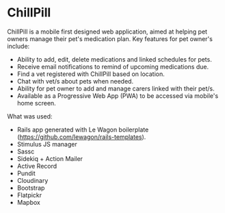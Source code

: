 # ChillPill

ChillPill is a mobile first designed web application, aimed at helping pet owners manage their pet's medication plan. 
Key features for pet owner's include:
- Ability to add, edit, delete medications and linked schedules for pets.
- Receive email notifications to remind of upcoming medications due.
- Find a vet registered with ChillPill based on location.
- Chat with vet/s about pets when needed.
- Ability for pet owner to add and manage carers linked with their pet/s.
- Available as a Progressive Web App (PWA) to be accessed via mobile's home screen.

What was used:
- Rails app generated with Le Wagon boilerplate (https://github.com/lewagon/rails-templates).
- Stimulus JS manager
- Sassc 
- Sidekiq + Action Mailer 
- Active Record
- Pundit
- Cloudinary
- Bootstrap
- Flatpickr
- Mapbox
